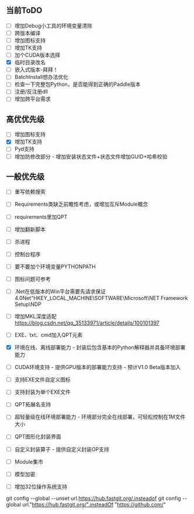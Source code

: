## 当前ToDO
- [ ] 增加Debug小工具的环境变量清除
- [ ] 跨版本编译
- [ ] 增加图标支持
- [ ] 增加TK支持
- [ ] 加个CUDA版本选择
- [x] 临时目录改名
- [ ] 嵌入式版本-拜拜！
- [ ] BatchInstall想办法优化
- [ ] 检查一下完整包Python，是否能得到正确的Paddle版本
- [ ] 注册/反注册dll
- [ ] 增加跨平台需求
## 高优优先级
- [ ] 增加图标支持
- [x] 增加TK支持
- [ ] Pyd支持
- [ ] 增加防修改部分 - 增加安装状态文件+状态文件增加GUID+哈希校验

## 一般优先级
- [ ] 重写依赖搜索
- [ ] Requirements类缺乏前瞻性考虑，或增加互斥Module概念
- [ ] requirements里加QPT
- [ ] 增加翻新脚本
- [ ] 杀进程
- [ ] 控制台程序
- [ ] 要不要加个环境变量PYTHONPATH
- [ ] 图标问题可参考
- [ ] .Net在低版本的Win平台需要先请求保证4.0Net"HKEY_LOCAL_MACHINE\SOFTWARE\Microsoft\NET Framework Setup\NDP
- [ ] 增加MKL深度适配 https://blog.csdn.net/qq_35133971/article/details/100101397
- [ ] EXE、txt、cmd加入QPT元素

- [x] 环境在线、离线部署能力 - 封装后包含基本的Python解释器并具备环境部署能力
- [ ] CUDA环境支持 - 提供GPU版本的部署能力支持 - 预计V1.0 Beta版本加入
- [ ] 支持EXE文件自定义图标
- [ ] 支持封装为单个EXE文件
- [ ] QPT拓展名支持
- [ ] 超轻量级在线环境部署能力 - 环境部分完全在线部署，可轻松控制在1M文件大小
- [ ] QPT图形化封装界面
- [ ] 自定义封装算子 - 提供自定义封装OP支持
- [ ] Module集市
- [ ] 模型加密
- [ ] 增加32位操作系统支持

git config --global --unset url.https://hub.fastgit.org/.insteadof
git config --global url."https://hub.fastgit.org/".insteadOf "https://github.com/"
